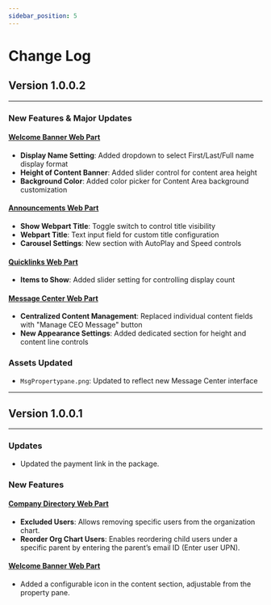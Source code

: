 ```yaml
---
sidebar_position: 5
---
```


# Change Log

## Version 1.0.0.2

---

### New Features & Major Updates

#### [Welcome Banner Web Part](/documentation/docs/design-4/configuration#-1-welcome-banner)

- **Display Name Setting**: Added dropdown to select First/Last/Full name display format
- **Height of Content Banner**: Added slider control for content area height
- **Background Color**: Added color picker for Content Area background customization

#### [Announcements Web Part](/documentation/docs/design-4/configuration#-2-announcements)

- **Show Webpart Title**: Toggle switch to control title visibility
- **Webpart Title**: Text input field for custom title configuration
- **Carousel Settings**: New section with AutoPlay and Speed controls

#### [Quicklinks Web Part](/documentation/docs/design-4/configuration#-3-quicklinks)

- **Items to Show**: Added slider setting for controlling display count

#### [Message Center Web Part](/documentation/docs/design-4/configuration#-5-message-center)

- **Centralized Content Management**: Replaced individual content fields with "Manage CEO Message" button
- **New Appearance Settings**: Added dedicated section for height and content line controls

### Assets Updated

- `MsgPropertypane.png`: Updated to reflect new Message Center interface

---

## Version 1.0.0.1

---

### Updates

- Updated the payment link in the package.

### New Features

#### [Company Directory Web Part](/documentation/docs/design-4/configuration#-8-company-directory)

- **Excluded Users**: Allows removing specific users from the organization chart.
- **Reorder Org Chart Users**: Enables reordering child users under a specific parent by entering the parent’s email ID (Enter user UPN).

#### [Welcome Banner Web Part](/documentation/docs/design-4/configuration#%EF%B8%8F-general-settings)

- Added a configurable icon in the content section, adjustable from the property pane.
